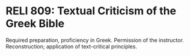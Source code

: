 # RELI 809: Textual Criticism of the Greek Bible

Required preparation, proficiency in Greek. Permission of the instructor. Reconstruction; application of text-critical principles.